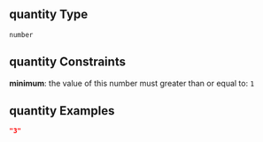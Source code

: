 ## quantity Type

`number`

## quantity Constraints

**minimum**: the value of this number must greater than or equal to: `1`

## quantity Examples

```json
"3"
```

